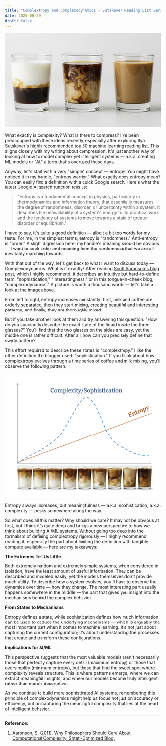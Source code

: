 ```yaml
---
title: "Complextropy and Complexodynamics - Sutskever Reading List Series (1 of 30)"
date: 2025-06-29
draft: false
---
```


![banner](/images/coffee-mixing-stages.png)

What exactly is complexity? What is there to compress? I've been preoccupied with these ideas recently, especially after exploring Ilya Sutskever's highly recommended top 30 machine learning reading list. This aligns closely with my writing about compression. It's just another way of looking at how to model complex yet intelligent systems — a.k.a. creating ML models or "AI," a term that's overused these days.

Anyway, let's start with a very "simple" concept — entropy. You might have noticed it in my handle, "entropy warrior." What exactly does entropy mean? You can easily find a definition with a quick Google search. Here's what the latest Google AI search function tells us:

> "Entropy is a fundamental concept in physics, particularly in thermodynamics and information theory, that essentially measures the degree of randomness, disorder, or uncertainty within a system. It describes the unavailability of a system's energy to do practical work and the tendency of systems to move towards a state of greater disorder or equilibrium."

I have to say, it's quite a good definition — albeit a bit too wordy for my taste. For me, in the simplest terms, entropy is "randomness." Anti-entropy is "order." A slight digression here: my handle's meaning should be obvious — I want to seek order and meaning from the randomness that we are all inevitably marching towards.

With that out of the way, let's get back to what I want to discuss today — Complexodynamics. What is it exactly? After reading [Scott Aaronson's blog post](https://scottaaronson.blog/?p=762), which I highly recommend, it describes an intuitive but hard-to-define term: "sophistication," "interestingness," or in this tongue-in-cheek blog, "complexodynamics." A picture is worth a thousand words — let's take a look at the image above.

From left to right, entropy increases constantly: first, milk and coffee are orderly separated, then they start mixing, creating beautiful and interesting patterns, and finally, they are thoroughly mixed.

But if you take another look at them and try answering this question: "How do you succinctly describe the exact state of the liquid inside the three glasses?" You'll find that the two glasses on the sides are easy, yet the middle one is rather difficult. After all, how can you precisely define that swirly pattern?

This effort required to describe these states is "complextropy." I like the other definition the blogger used: "sophistication." If you think about how complextropy evolves through a time series of coffee and milk mixing, you'll observe the following pattern:

![Complextropy evolution graph](/images/complextropy-evolution.png)

Entropy always increases, but meaningfulness — a.k.a. sophistication, a.k.a. complexity — peaks somewhere along the way.

So what does all this matter? Why should we care? It may not be obvious at first, but I think it's quite deep and brings a new perspective to how we think about building AI/ML systems. Without going too deep into the formalism of defining complextropy rigorously — I highly recommend reading it, especially the part about limiting the definition with tangible compute available — here are my takeaways:

**The Extremes Tell Us Little**

Both extremely random and extremely simple systems, when considered in isolation, have the least amount of useful information. They can be described and modeled easily, yet the models themselves don't provide much utility. To describe how a system evolves, you'll have to observe the dynamics over time — how they change. The most interesting part usually happens somewhere in the middle — the part that gives you insight into the mechanisms behind the complex behavior.

**From States to Mechanisms**

Entropy defines a state, while sophistication defines how much information can be used to deduce the underlying mechanisms — which is arguably the most important part when it comes to machine learning. It's not just about capturing the current configuration; it's about understanding the processes that create and transform these configurations.

**Implications for AI/ML**

This perspective suggests that the most valuable models aren't necessarily those that perfectly capture every detail (maximum entropy) or those that oversimplify (minimum entropy), but those that find the sweet spot where complexity reveals structure. This is where patterns emerge, where we can extract meaningful insights, and where our models become truly intelligent rather than merely descriptive.

As we continue to build more sophisticated AI systems, remembering this principle of complexodynamics might help us focus not just on accuracy or efficiency, but on capturing the meaningful complexity that lies at the heart of intelligent behavior.

---
**Reference:**

1. [Aaronson, S. (2011). Why Philosophers Should Care About Computational Complexity. Shtetl-Optimized Blog.](https://scottaaronson.blog/?p=762)











